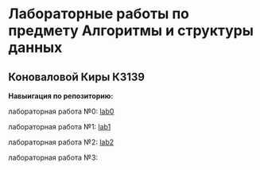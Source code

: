 Лабораторные работы по предмету Алгоритмы и структуры данных
=============
**Коноваловой Киры**
**К3139**
------


**Навыигация по репозиторию:**

лабораторная работа №0:  [lab0](https://github.com/kira-ko/asd.lab/tree/main/lab0)

лабораторная работа №1: [lab1](https://github.com/kira-ko/asd.lab/tree/main/lab1)

лабораторная работа №2: [lab2](https://github.com/kira-ko/asd.lab/tree/main/lab2)

лабораторная работа №3:
